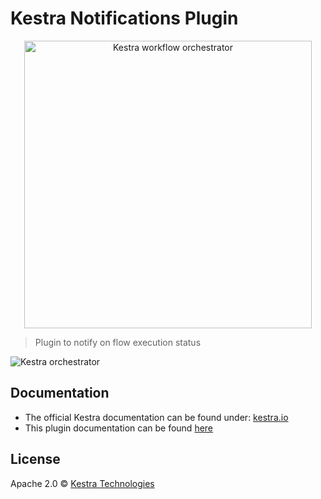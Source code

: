 # Kestra Notifications Plugin

<p align="center">
  <img width="460" src="https://kestra.io/logo.svg"  alt="Kestra workflow orchestrator" />
</p>

> Plugin to notify on flow execution status

![Kestra orchestrator](https://kestra.io/ui.gif)


## Documentation
* The official Kestra documentation can be found under: [kestra.io](https://kestra.io)
* This plugin documentation can be found [here](https://kestra.io/plugins/plugin-notifications/)

## License
Apache 2.0 © [Kestra Technologies](https://kestra.io)

